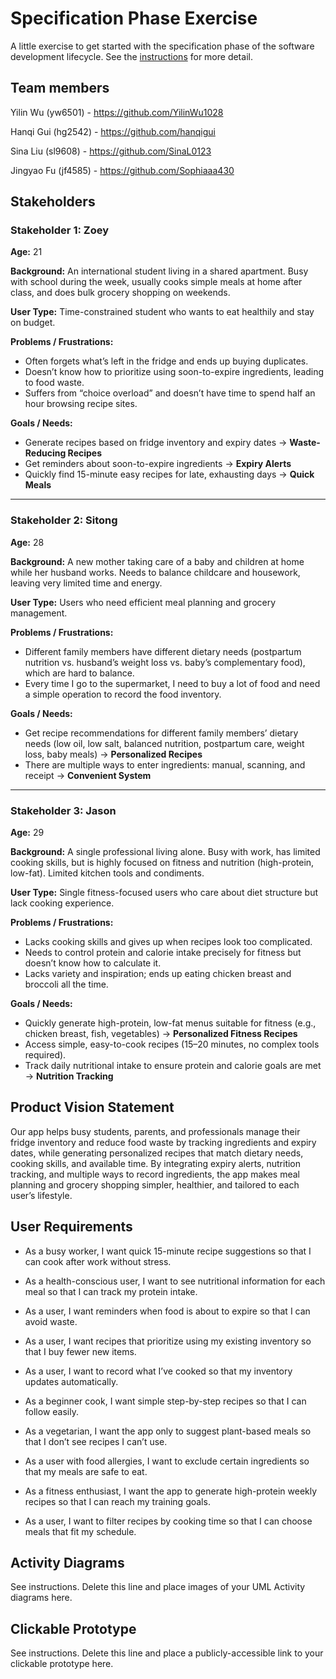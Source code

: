 # Specification Phase Exercise

A little exercise to get started with the specification phase of the software development lifecycle. See the [instructions](instructions.md) for more detail.

## Team members

Yilin Wu (yw6501) - https://github.com/YilinWu1028  

Hanqi Gui (hg2542) - https://github.com/hanqigui  

Sina Liu (sl9608) - https://github.com/SinaL0123  

Jingyao Fu (jf4585) - https://github.com/Sophiaaa430

## Stakeholders
### **Stakeholder 1: Zoey**

**Age:** 21

**Background:** An international student living in a shared apartment. Busy with school during the week, usually cooks simple meals at home after class, and does bulk grocery shopping on weekends.

**User Type:** Time-constrained student who wants to eat healthily and stay on budget.

**Problems / Frustrations:**

* Often forgets what’s left in the fridge and ends up buying duplicates.
* Doesn’t know how to prioritize using soon-to-expire ingredients, leading to food waste.
* Suffers from “choice overload” and doesn’t have time to spend half an hour browsing recipe sites.

**Goals / Needs:**

* Generate recipes based on fridge inventory and expiry dates → **Waste-Reducing Recipes**
* Get reminders about soon-to-expire ingredients → **Expiry Alerts**
* Quickly find 15-minute easy recipes for late, exhausting days → **Quick Meals**

---

### **Stakeholder 2: Sitong**

**Age:** 28

**Background:** A new mother taking care of a baby and children at home while her husband works. Needs to balance childcare and housework, leaving very limited time and energy.

**User Type:** Users who need efficient meal planning and grocery management.

**Problems / Frustrations:**

* Different family members have different dietary needs (postpartum nutrition vs. husband’s weight loss vs. baby’s complementary food), which are hard to balance.
* Every time I go to the supermarket, I need to buy a lot of food and need a simple operation to record the food inventory.

**Goals / Needs:**

* Get recipe recommendations for different family members’ dietary needs (low oil, low salt, balanced nutrition, postpartum care, weight loss, baby meals) → **Personalized Recipes**
* There are multiple ways to enter ingredients: manual, scanning, and receipt → **Convenient System**

---

### **Stakeholder 3: Jason**

**Age:** 29

**Background:** A single professional living alone. Busy with work, has limited cooking skills, but is highly focused on fitness and nutrition (high-protein, low-fat). Limited kitchen tools and condiments.

**User Type:** Single fitness-focused users who care about diet structure but lack cooking experience.

**Problems / Frustrations:**

* Lacks cooking skills and gives up when recipes look too complicated.
* Needs to control protein and calorie intake precisely for fitness but doesn’t know how to calculate it.
* Lacks variety and inspiration; ends up eating chicken breast and broccoli all the time.

**Goals / Needs:**

* Quickly generate high-protein, low-fat menus suitable for fitness (e.g., chicken breast, fish, vegetables) → **Personalized Fitness Recipes**
* Access simple, easy-to-cook recipes (15–20 minutes, no complex tools required).
* Track daily nutritional intake to ensure protein and calorie goals are met → **Nutrition Tracking**

## Product Vision Statement

Our app helps busy students, parents, and professionals manage their fridge inventory and reduce food waste by tracking ingredients and expiry dates, while generating personalized recipes that match dietary needs, cooking skills, and available time. By integrating expiry alerts, nutrition tracking, and multiple ways to record ingredients, the app makes meal planning and grocery shopping simpler, healthier, and tailored to each user’s lifestyle.

## User Requirements

- As a busy worker, I want quick 15-minute recipe suggestions so that I can cook after work without stress.  

- As a health-conscious user, I want to see nutritional information for each meal so that I can track my protein intake.  

- As a user, I want reminders when food is about to expire so that I can avoid waste.  

- As a user, I want recipes that prioritize using my existing inventory so that I buy fewer new items.  

- As a user, I want to record what I’ve cooked so that my inventory updates automatically.  

- As a beginner cook, I want simple step-by-step recipes so that I can follow easily.  

- As a vegetarian, I want the app only to suggest plant-based meals so that I don’t see recipes I can’t use.  

- As a user with food allergies, I want to exclude certain ingredients so that my meals are safe to eat.  

- As a fitness enthusiast, I want the app to generate high-protein weekly recipes so that I can reach my training goals.

- As a user, I want to filter recipes by cooking time so that I can choose meals that fit my schedule.


## Activity Diagrams

See instructions. Delete this line and place images of your UML Activity diagrams here.

## Clickable Prototype

See instructions. Delete this line and place a publicly-accessible link to your clickable prototype here.
